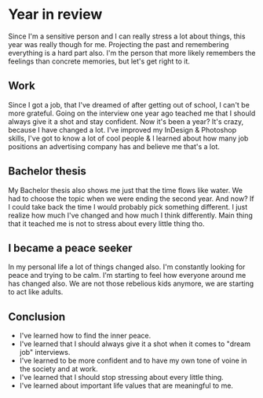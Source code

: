 # Year in review

Since I'm a sensitive person and I can really stress a lot about things, this year was really though for me. Projecting the past and remembering everything is a hard part also. I'm the person that more likely remembers the feelings than concrete memories, but let's get right to it.

## Work
Since I got a job, that I've dreamed of after getting out of school, I can't be more grateful. Going on the interview one year ago teached me that I should always give it a shot and stay confident. Now it's been a year? It's crazy, because I have changed a lot. I've improved my InDesign & Photoshop skills, I've got to know a lot of cool people & I learned about how many job positions an advertising company has and believe me that's a lot.

## Bachelor thesis
My Bachelor thesis also shows me just that the time flows like water. We had to choose the topic when we were ending the second year. And now? If I could take back the time I would probably pick something different. I just realize how much I've changed and how much I think differently. Main thing that it teached me is not to stress about every little thing tho.

## I became a peace seeker
In my personal life a lot of things changed also. I'm constantly looking for peace and trying to be calm. I'm starting to feel how everyone around me has changed also. We are not those rebelious kids anymore, we are starting to act like adults.

## Conclusion
- I've learned how to find the inner peace.
- I've learned that I should always give it a shot when it comes to "dream job" interviews.
- I've learned to be more confident and to have my own tone of voine in the society and at work.
- I've learned that I should stop stressing about every little thing.
- I've learned about important life values that are meaningful to me.
